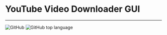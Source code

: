 # YouTube Video Downloader GUI

---

![GitHub](https://img.shields.io/github/license/HirushaPramuditha/YouTube-Video-Downloader)
![GitHub top language](https://img.shields.io/github/languages/top/HirushaPramuditha/YouTube-Video-Downloader)
